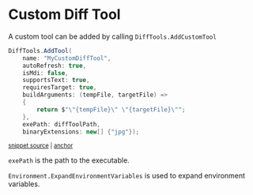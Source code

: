 <!--
GENERATED FILE - DO NOT EDIT
This file was generated by [MarkdownSnippets](https://github.com/SimonCropp/MarkdownSnippets).
Source File: /docs/mdsource/diff-tool.custom.source.md
To change this file edit the source file and then run MarkdownSnippets.
-->

# Custom Diff Tool

A custom tool can be added by calling `DiffTools.AddCustomTool`

<!-- snippet: AddCustomTool -->
<a id='snippet-addcustomtool'/></a>
```cs
DiffTools.AddTool(
    name: "MyCustomDiffTool",
    autoRefresh: true,
    isMdi: false,
    supportsText: true,
    requiresTarget: true,
    buildArguments: (tempFile, targetFile) =>
    {
        return $"\"{tempFile}\" \"{targetFile}\"";
    },
    exePath: diffToolPath,
    binaryExtensions: new[] {"jpg"});
```
<sup><a href='/src/DiffEngine.Tests/DiffToolsTest.cs#L20-L33' title='File snippet `addcustomtool` was extracted from'>snippet source</a> | <a href='#snippet-addcustomtool' title='Navigate to start of snippet `addcustomtool`'>anchor</a></sup>
<!-- endsnippet -->

`exePath` is the path to the executable.

`Environment.ExpandEnvironmentVariables` is used to expand environment variables.
